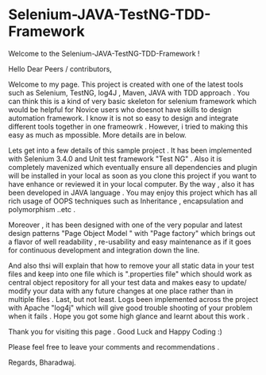 # Selenium-JAVA-TestNG-TDD-Framework
Welcome to the Selenium-JAVA-TestNG-TDD-Framework !

Hello Dear Peers / contributors,

Welcome to my page. This project is created with one of the latest tools such as Selenium, TestNG, log4J , Maven, JAVA with TDD approach . You can think this is a kind of very basic skeleton for selenium framework which would be helpful for Novice users who doesnot have skills to design automation framework. I know it is not so easy to design and integrate different tools together in one frameowrk . However, i tried to making this easy as much as mpossible. More details are in below.

Lets get into a few details of this sample project . It has been implemented with Selenium 3.4.0 and Unit test framework "Test NG" . Also it is completely mavenized which eventually ensure all dependencies and plugin will be installed in your local as soon as you clone this project if you want to have enhance or reviewed it in your local computer.  By the way , also it has been developed in JAVA language . You may enjoy this project which has all rich usage of OOPS techniques such as Inheritance , encapsulation and polymorphism ..etc .

Moreover , it has been designed with one of the very popular and latest design patterns "Page Object Model " with "Page factory" which brings out a flavor of well readability , re-usability and easy maintenance as if it goes for continuous development and integration down the line.

And also thsi will explain that how to remove your all static data in your test files and keep into one file which is  ".properties file" which should work as central object repository for all your test data and makes easy to update/ modify your data with any future changes at one place rather than in multiple files . Last, but not least. Logs been implemented across the project with Apache "log4j" which will give good trouble shooting of your problem when it fails . Hope you got some high glance and learnt about this work .

Thank you for visiting this page . Good Luck and Happy Coding :)

Please feel free to leave your comments and recommendations .

Regards, 
Bharadwaj.
